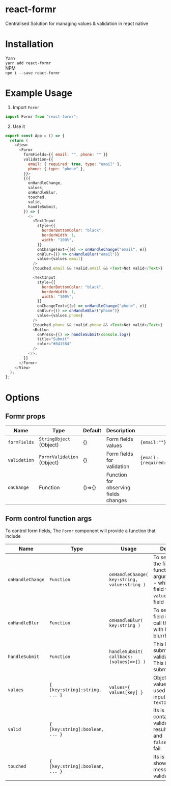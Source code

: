 # react-formr

Centralised Solution for managing values & validation in react native

# Installation

Yarn \
`yarn add react-formr` \
NPM \
`npm i --save react-formr`

# Example Usage

1. Import `Formr`

```javascript
import Formr from "react-formr";
```

2. Use it

```javascript
export const App = () => {
  return (
    <View>
      <Formr
        formFields={{ email: "", phone: "" }}
        validation={{
          email: { required: true, type: "email" },
          phone: { type: "phone" },
        }}>
        {({
          onHandleChange,
          values,
          onHandleBlur,
          touched,
          valid,
          handleSubmit,
        }) => {
          <>
            <TextInput
              style={{
                borderBottomColor: "black",
                borderWidth: 1,
                width: "100%",
              }}
              onChangeText={(e) => onHandleChange("email", e)}
              onBlur={() => onHandleBlur("email")}
              value={values.email}
            />
            {touched.email && !valid.email && <Text>Not valid</Text>}

            <TextInput
              style={{
                borderBottomColor: "black",
                borderWidth: 1,
                width: "100%",
              }}
              onChangeText={(e) => onHandleChange("phone", e)}
              onBlur={() => onHandleBlur("phone")}
              value={values.phone}
            />
            {touched.phone && !valid.phone && <Text>Not valid</Text>}
            <Button
              onPress={() => handleSubmit(console.log)}
              title="Submit"
              color="#841584"
            />
          </>;
        }}
      </Formr>
    </View>
  );
};
```

# Options

## Formr props

| Name         | Type                       | Default | Description                           | Example                                |
| ------------ | -------------------------- | ------- | ------------------------------------- | -------------------------------------- |
| `formFields` | `StringObject` (Object)    | {}      | Form fields values                    | `{email:""}`                           |
| `validation` | `FormrValidation` (Object) | {}      | Form fields for validation            | `{email:{required:true,type:"email"}}` |
| `onChange`   | Function                   | ()=>{}  | Function for observing fields changes |                                        |

## Form control function args

To control form fields, The `Formr` component will provide a function that include

| Name             | Type                            | Usage                                        | Descripion                                                                                                               | Example                                                                                         |
| ---------------- | ------------------------------- | -------------------------------------------- | ------------------------------------------------------------------------------------------------------------------------ | ----------------------------------------------------------------------------------------------- |
| `onHandleChange` | `Function`                      | `onHandleChange( key:string, value:string )` | To set value of the field, call this function with arguments: `key` - which input field to update. `value` to that field | ` <TextInput onChangeText={ (text)=> onHandleChange("email":text) } />`                         |
| `onHandleBlur`   | `Function`                      | `onHandleBlur( key:string )`                 | To set which field is blurred, call this function with key on blurrEvent                                                 | `<TextInput onBlur={ ()=> onHandleBlur("email") } />`                                           |
| `handleSubmit`   | `Function`                      | `handleSubmit( callback:(values)=>{} )`      | This handle submit button & validation flow. This is used to submit form.                                                | `<Button title="Submit" onPress={ ()=> handleSubmit( (values)=> submitFormToApi(values) ) } />` |
| `values`         | `{ [key:string]:string, ... }`  | `values={ values[key] }`                     | Objct of field values, can be used for value input for the `TextInput`                                                   | `<TextInput value={values.email} />`                                                            |
| `valid`          | `{ [key:string]:boolean, ... }` |                                              | Its is This object contains validation results,`true`:valid and `false`:validation fail.                                 | `{!valid.email && <Text> This fields is invalid </Text>}`                                       |
| `touched`        | `{ [key:string]:boolean, ... }` |                                              | Its is used to show error message on validation fail.                                                                    | `{touched.email && !valid.email && <Text> This fields is invalid </Text>}`                      |
